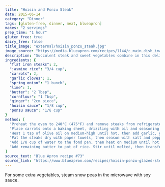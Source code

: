 ```yaml
---
title: "Hoisin and Ponzu Steak"
date: 2015-06-14
category: "Dinner"
tags: [gluten-free, dinner, meat, blueapron]
makes: "2 servings"
prep_time: "1 hour"
gluten_free: true
dairy_free: false
title_image: "external/hoisin_ponzu_steak.jpg"
image_source: "https://media.blueapron.com/recipes/1144/c_main_dish_images/20150403-2148-15492-7179/FP_030315_4_20Hoisin-Ponzu_20Steaks_20with_20Roasted_20Carrots_20__20Lime_20Rice_20-_200029_splash_feature.jpg"
description: "Succulent steak and sweet vegetables combine in this delicious Chinese Japanese fusion meal"
ingredients: {
  "flat iron steaks": 2,
  "jasmine rice": "3/4 cup",
  "carrots": 2,
  "garlic cloves": 1,
  "spring onion": "1 bunch",
  "lime": 1,
  "butter": "2 Tbsp",
  "cornflour": "1 Tbsp",
  "ginger": "2cm piece",
  "hoisin sauce": "1/8 cup",
  "ponzu sauce": "1/8 cup"
}
method: [
  "Preheat the oven to 240°C (475°F) and remove steaks from refrigerator to bring to room temperature. Prepare the fresh produce: peel the carots and quarter lengthwise, then cut into short pieces; finely chop the garlic and ginger; discard the roots of the spring onions, thinly slicing the white bottoms and cutting the green tops into angled 2cm pieces; quarter the lime.",
  "Place carrots onto a baking sheet, drizzling with oil and seasoning with salt and pepper. Toss to coat, then arrange into a single layer and roast for 20 minutes.",
  "Heat 1 tsp of olive oil on medium-high until hot, then add garlic, ginger, and white spring onion bottoms. Cook, stirring frequently, for 2 minutes, thne add rice, a big pinch of salt, and 3/4 cup of water. Heat to boiling on high, then cover and reduce heat to low. Cook for 12 minutes, until water has been absorbed and rice is tender. Fluff with a fork.",
  "Pat the steaks dry with paper towels, then season with salt and pepper, and coat with cornflour. Heat 1 Tbsp of oil in a pan on high, then add the coated steaks. Cook for 5 minutes a side, then transfer to serving dish with the roasted carrots. Leave fond in pan.",
  "Add 1/8 cup of water to the fond pan, then heat on medium until hot, stirring frequently. Add hoisin and ponzu sauces, and half the butter. Cook, stirring frequently for 2 minutes.",
  "Add remaining butter to pot of rice. Stir until melted, then transfer to the serving dish. Top the steak and carrots with the hoisin-ponzu glaze and garnish with the green tops of the spring onions. Serve with lime wedges."
]
source_text: "Blue Apron recipe #73"
source_link: "https://www.blueapron.com/recipes/hoisin-ponzu-glazed-steaks-with-roasted-carrots-aromatic-rice"
---
```

For some extra vegetables, steam snow peas in the microwave with soy sauce.
